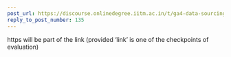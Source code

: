 ```yaml
---
post_url: https://discourse.onlinedegree.iitm.ac.in/t/ga4-data-sourcing-discussion-thread-tds-jan-2025/165959/147
reply_to_post_number: 135
---
```

https will be part of the link (provided ‘link’ is one of the checkpoints of evaluation)